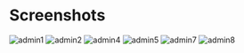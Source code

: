 
# Screenshots

![admin1](https://user-images.githubusercontent.com/24710567/60319415-ebbb8000-99a8-11e9-8126-e819bccf6292.png)  ![admin2](https://user-images.githubusercontent.com/24710567/60319380-d0507500-99a8-11e9-962e-669b4520fb81.png) ![admin4](https://user-images.githubusercontent.com/24710567/60319434-fd048c80-99a8-11e9-8f62-d48db14b295d.png) 
![admin5](https://user-images.githubusercontent.com/24710567/60319468-0ee62f80-99a9-11e9-9109-d2b3845edc55.png) 
![admin7](https://user-images.githubusercontent.com/24710567/60320112-48b83580-99ab-11e9-8bd7-f30c25702cd2.png) ![admin8](https://user-images.githubusercontent.com/24710567/60320145-5d94c900-99ab-11e9-9125-d0e45e36fca3.png)
